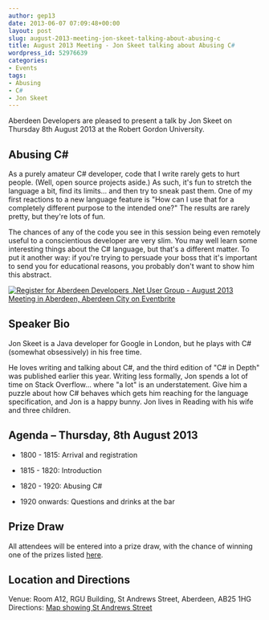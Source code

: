 ```yaml
---
author: gep13
date: 2013-06-07 07:09:48+00:00
layout: post
slug: august-2013-meeting-jon-skeet-talking-about-abusing-c
title: August 2013 Meeting - Jon Skeet talking about Abusing C#
wordpress_id: 52976639
categories:
- Events
tags:
- Abusing
- C#
- Jon Skeet
---
```


Aberdeen Developers are pleased to present a talk by Jon Skeet on Thursday 8th August 2013 at the Robert Gordon University.





## Abusing C#





As a purely amateur C# developer, code that I write rarely gets to hurt people. (Well, open source projects aside.) As such, it's fun to stretch the language a bit, find its limits... and then try to sneak past them. One of my first reactions to a new language feature is "How can I use that for a completely different purpose to the intended one?" The results are rarely pretty, but they're lots of fun.





The chances of any of the code you see in this session being even remotely useful to a conscientious developer are very slim. You may well learn some interesting things about the C# language, but that's a different matter. To put it another way: if you're trying to persuade your boss that it's important to send you for educational reasons, you probably don't want to show him this abstract.





[![Register for Aberdeen Developers .Net User Group - August 2013 Meeting in Aberdeen, Aberdeen City on Eventbrite](http://www.eventbrite.com/registerbutton?eid=2581657808)](http://adnuguk-aug2013.eventbrite.co.uk/?ebtv=C)





## Speaker Bio





Jon Skeet is a Java developer for Google in London, but he plays with C# (somewhat obsessively) in his free time.





He loves writing and talking about C#, and the third edition of "C# in Depth" was published earlier this year. Writing less formally, Jon spends a lot of time on Stack Overflow... where "a lot" is an understatement. Give him a puzzle about how C# behaves which gets him reaching for the language specification, and Jon is a happy bunny. Jon lives in Reading with his wife and three children.





## Agenda – Thursday, 8th August 2013






  * 1800 - 1815: Arrival and registration


  * 1815 - 1820: Introduction


  * 1820 - 1920: Abusing C#


  * 1920 onwards: Questions and drinks at the bar




## Prize Draw


All attendees will be entered into a prize draw, with the chance of winning one of the prizes listed [here](http://www.gep13.co.uk/blog/?p=107).


## Location and Directions


Venue: Room A12, RGU Building, St Andrews Street, Aberdeen, AB25 1HG Directions: [Map showing St Andrews Street](http://www.bing.com/maps/?v=2&cp=57.149542434132776~-2.102723645985436&lvl=17&dir=0&sty=c&eo=1&form=LMLTCC)
